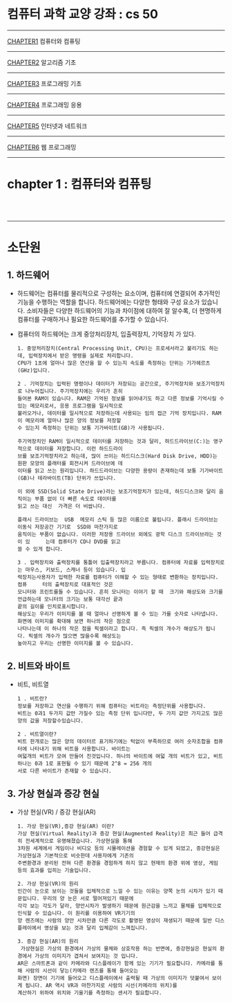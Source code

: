 # 컴퓨터 과학 교양 강좌 : cs 50

---

[CHAPTER1](https://howonkim20.github.io/Study.github.io/CHAPTER1) 컴퓨터와 컴퓨팅

---

[CHAPTER2](https://howonkim20.github.io/Study.github.io/CHAPTER2) 알고리즘 기초

---

[CHAPTER3](https://howonkim20.github.io/Study.github.io/CHAPTER3) 프로그래밍 기초

---

[CHAPTER4](https://howonkim20.github.io/Study.github.io/CHAPTER4) 프로그래밍 응용

---

[CHAPTER5](https://howonkim20.github.io/Study.github.io/CHAPTER5) 인터넷과 네트워크

---

[CHAPTER6](https://howonkim20.github.io/Study.github.io/CHAPTER6) 웹 프로그래밍

---

# chapter 1 : 컴퓨터와 컴퓨팅

<br> <br>

---

# 소단원

## 1. 하드웨어

- 하드웨어는 컴퓨터를 물리적으로 구성하는 요소이며, 컴퓨터에 연결되어 추가적인 기능을 수행하는 역할을 합니다. 하드웨어에는 다양한 형태와 구성 요소가 있습니다.
  소비자들은 다양한 하드웨어의 기능과 차이점에 대하여 잘 알수록, 더 현명하게 컴퓨터를 구매하거나 필요한 하드웨어를 추가할 수 있습니다.
- 컴퓨터의 하드웨어는 크게 중앙처리장치, 입출력장치, 기억장치 가 있다.

      1. 중앙처리장치(Central Processing Unit, CPU)는 프로세서라고 불리기도 하는데, 입력장치에서 받은 명령을 실제로 처리합니다.
      CPU가 1초에 얼마나 많은 연산을 할 수 있는지 속도를 측정하는 단위는 기가헤르츠(GHz)입니다.

      2 . 기억장치는 입력된 명령이나 데이터가 저장되는 공간으로, 주기억장치와 보조기억장치로 나누어집니다. 주기억장치에는 우리가 흔히
      들어본 RAM이 있습니다. RAM은 기억된 정보를 읽어내기도 하고 다른 정보를 기억시킬 수 있는 메모리로서, 응용 프로그램을 일시적으로
      불러오거나, 데이터를 일시적으로 저장하는데 사용되는 임의 접근 기억 장치입니다. RAM이 메모리에 얼마나 많은 양의 정보를 저장할
      수 있는지 측정하는 단위는 보통 기가바이트(GB)가 사용됩니다.

      주기억장치인 RAM이 일시적으로 데이터를 저장하는 것과 달리, 하드드라이브(C:)는 영구적으로 데이터를 저장합니다. 이런 하드드라이
      브를 보조기억장치라고 하는데, 많이 쓰이는 하드디스크(Hard Disk Drive, HDD)는 원판 모양의 플래터를 회전시켜 드라이브에 데
      이터를 읽고 쓰는 원리입니다. 하드드라이브는 다양한 용량이 존재하는데 보통 기가바이트(GB)나 테라바이트(TB) 단위가 쓰입니다.

      이 외에 SSD(Solid State Drive)라는 보조기억장치가 있는데, 하드디스크와 달리 움직이는 부품 없이 더 빠른 속도로 데이터를
      읽고 쓰는 대신  가격은 더 비쌉니다.

      플래시 드라이브는  USB  메모리 스틱 등 많은 이름으로 불립니다. 플래시 드라이브는 이동식 저장공간 기기로  SSD와 마찬가지로
      움직이는 부품이 없습니다. 이러한 저장용 드라이브 외에도 광학 디스크 드라이브라는 것이 있     는데 컴퓨터가 CD나 DVD를 읽고
      쓸 수 있게 합니다.

      3 . 입력장치와 출력장치를 통틀어 입출력장치라고 부릅니다. 컴퓨터에 자료를 입력장치로는 마우스, 키보드, 스캐너 등이 있습니다. 입
      력장치는사용자가 입력한 자료를 컴퓨터가 이해할 수 있는 형태로 변환하는 장치입니다. 컴퓨     터의 출력장치로 대표적인 것은
      모니터와 프린트를들 수 있습니다. 흔히 모니터는 이야기 할 때  크기와 해상도와 크기를 언급하는데 모니터의 크기는 보통 대각선 끝과
      끝의 길이를 인치로표시합니다.
      해상도는 우리가 이미지를 볼 때 얼마나 선명하게 볼 수 있는 가를 숫자로 나타냅니다. 화면에 이미지를 확대해 보면 하나의 작은 점으로
      나타나는데 이 하나의 작은 점을 픽셀이라고 합니다. 즉 픽셀의 개수가 해상도가 됩니     다. 픽셀의 개수가 많으면 많을수록 해상도는
      높아지고 우리는 선명한 이미지를 볼 수 있습니다.

## 2. 비트와 바이트

- 비트, 비트열

      1 . 비트란?
      정보를 저장하고 연산을 수행하기 위해 컴퓨터는 비트라는 측정단위를 사용합니다.
      비트는 0과1 두가지 값만 가질수 있는 측정 단위 입니다만, 두 가지 값만 가지고도 많은 양의 값을 저장할수있습니다.

      2 . 비트열이란?
      비트 한개로는 많은 양의 데이터르 표기하기에는 턱없이 부족하므로 여러 숫자조합을 컴퓨터에 나타내기 위해 비트을 사용합니다. 바이트는
      여덟개의 비트가 모여 만들어 진것입니다. 하나의 바이트에 여덟 개의 비트가 있고, 비트 하나는 0과 1로 표현될 수 있기 때문에 2^8 = 256 개의
      서로 다른 바이트가 존재할 수 있습니다.

## 3. 가상 현실과 증강 현실

- 가상 현실(VR) / 증강 현실(AR)

      1. 가상 현실(VR),증강 현실(AR) 이란?
      가상 현실(Virtual Reality)과 증강 현실(Augmented Reality)은 최근 들어 급격히 전세계적으로 유명해졌습니다. 가상현실을 통해
      3차원 세계에서 게임이나 비디오 등의 시뮬레이션을 경험할 수 있게 되었고, 증강현실은 가상현실과 기본적으로 비슷한데 사용자에게 기존의
      주변환경과 분리된 전혀 다른 환경을 경험하게 하지 않고 현재의 환경 위에 영상, 게임 등의 효과를 입히는 기술입니다.

      2. 가상 현실(VR)의 원리
      인간이 눈으로 보이는 것들을 입체적으로 느낄 수 있는 이유는 양쪽 눈의 시차가 있기 때문입니다. 우리의 양 눈은 서로 떨어져있기 때문에
      각각 보는 각도가 달라, 양안시차가 발생하기 때문에 원근감을 느끼고 물체를 입체적으로 인식할 수 있습니다. 이 원리를 이용하여 VR기기의
      양 렌즈에는 사람의 양안 시차만큼 다른 각도로 촬영된 영상이 재생되기 때문에 일반 디스플레이에서 영상을 보는 것과 달리 입체감이 느껴집니다.

      3. 증강 현실(AR)의 원리
       가상현실은 가상의 환경에서 가상의 물체와 상호작용 하는 반면에, 증강현실은 현실의 환경에서 가상의 이미지가 겹쳐서 보여지는 것 입니다.
      AR은 스마트폰과 같이 카메라와 디스플레이가 함께 있는 기기가 필요합니다. 카메라를 통해 사람의 시선이 닿는(카메라 렌즈를 통해 들어오는
      화면) 장면이 기기에 들어오고 디스플레이에서 출력될 때 가상의 이미지가 덧붙여서 보이게 됩니다. AR 역시 VR과 마찬가지로 사람의 시선(카메라의 위치)를
      계산하기 위하여 위치와 기울기를 측정하는 센서가 필요합니다.
